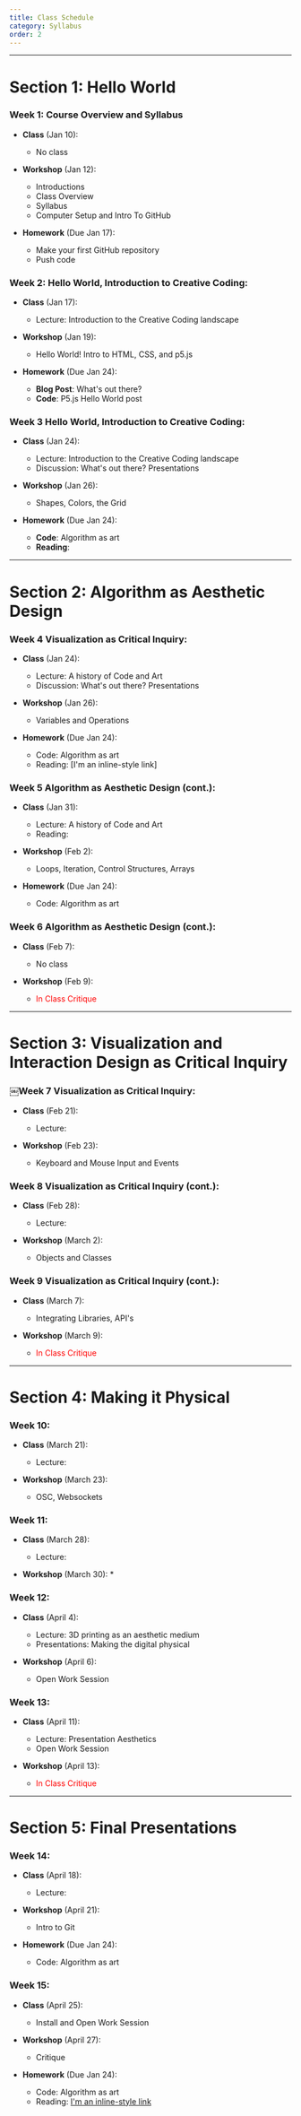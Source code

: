 ```yaml
---
title: Class Schedule
category: Syllabus
order: 2
---
```

___

# Section 1: Hello World

### Week 1: Course Overview and Syllabus 
* **Class** (Jan 10): 
    * No class

 * **Workshop** (Jan 12):
    * Introductions
    * Class Overview
    * Syllabus
    * Computer Setup and Intro To GitHub

* **Homework** (Due Jan 17):
    * Make your first GitHub repository
    * Push code

### Week 2: Hello World, Introduction to Creative Coding:
* **Class** (Jan 17): 
    * Lecture: Introduction to the Creative Coding landscape

* **Workshop** (Jan 19):
    * Hello World! Intro to HTML, CSS, and p5.js

* **Homework** (Due Jan 24):
    * **Blog Post**: What's out there?
    * **Code**: P5.js Hello World post

### Week 3 Hello World, Introduction to Creative Coding:
* **Class** (Jan 24): 
    * Lecture: Introduction to the Creative Coding landscape
    * Discussion: What's out there? Presentations

* **Workshop** (Jan 26):
    * Shapes, Colors, the Grid

* **Homework** (Due Jan 24):
    * **Code**: Algorithm as art
    * **Reading**: 

___

# Section 2: Algorithm as Aesthetic Design

### Week 4 Visualization as Critical Inquiry:
* **Class** (Jan 24): 
    * Lecture: A history of Code and Art
    * Discussion: What's out there? Presentations

* **Workshop** (Jan 26):
    * Variables and Operations

* **Homework** (Due Jan 24):
    * Code: Algorithm as art
    * Reading: [I'm an inline-style link]

### Week 5 Algorithm as Aesthetic Design (cont.):
* **Class** (Jan 31): 
    * Lecture: A history of Code and Art
    * Reading:

* **Workshop** (Feb 2):
    * Loops, Iteration, Control Structures, Arrays

* **Homework** (Due Jan 24):
    * Code: Algorithm as art

### Week 6 Algorithm as Aesthetic Design (cont.):
* **Class** (Feb 7): 
    * No class

* **Workshop** (Feb 9):
    * <span style="color:red">In Class Critique </span>


___

# Section 3: Visualization and Interaction Design as Critical Inquiry

### ￼Week 7 Visualization as Critical Inquiry:
* **Class** (Feb 21): 
    * Lecture: 

* **Workshop** (Feb 23):
    * Keyboard and Mouse Input and Events

### Week 8 Visualization as Critical Inquiry (cont.): 
* **Class** (Feb 28): 
   * Lecture: 

* **Workshop** (March 2):
    * Objects and Classes
   

### Week 9 Visualization as Critical Inquiry (cont.):
* **Class** (March 7): 
    * Integrating Libraries, API's

* **Workshop** (March 9):
    * <span style="color:red"> In Class Critique </span>

___

# Section 4: Making it Physical

### Week 10: 
* **Class** (March 21): 
    * Lecture: 

* **Workshop** (March 23):
    * OSC, Websockets

### Week 11:
* **Class** (March 28): 
    * Lecture: 

* **Workshop** (March 30):
    * 

### Week 12:
* **Class** (April 4): 
    * Lecture: 3D printing as an aesthetic medium
    * Presentations: Making the digital physical

* **Workshop** (April 6):
   * Open Work Session


### Week 13:
* **Class** (April 11): 
    * Lecture: Presentation Aesthetics
    * Open Work Session

* **Workshop** (April 13):
    * <span style="color:red"> In Class Critique </span>

___


# Section 5: Final Presentations

### Week 14:
* **Class** (April 18): 
    * Lecture: 

* **Workshop** (April 21):
    * Intro to Git

* **Homework** (Due Jan 24):
    * Code: Algorithm as art

### Week 15:
* **Class** (April 25): 
    * Install and Open Work Session

* **Workshop** (April 27):
    * Critique

* **Homework** (Due Jan 24):
    * Code: Algorithm as art
    * Reading: [I'm an inline-style link](http://www.corner-college.com/udb/cproVozeFxParagraphs_on_Conceptual_Art._Sol_leWitt.pdf)